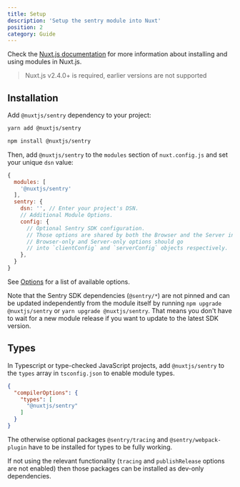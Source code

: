 ```yaml
---
title: Setup
description: 'Setup the sentry module into Nuxt'
position: 2
category: Guide
---
```


Check the [Nuxt.js documentation](https://nuxtjs.org/guides/configuration-glossary/configuration-modules) for more information about installing and using modules in Nuxt.js.

> Nuxt.js v2.4.0+ is required, earlier versions are not supported

## Installation

Add `@nuxtjs/sentry` dependency to your project:

<code-group>
  <code-block label="Yarn" active>

  ```bash
  yarn add @nuxtjs/sentry
  ```

  </code-block>
  <code-block label="NPM">

  ```bash
  npm install @nuxtjs/sentry
  ```

  </code-block>
</code-group>

Then, add `@nuxtjs/sentry` to the `modules` section of `nuxt.config.js` and set your unique `dsn` value:

```js [nuxt.config.js]
{
  modules: [
    '@nuxtjs/sentry'
  ],
  sentry: {
    dsn: '', // Enter your project's DSN.
    // Additional Module Options.
    config: {
      // Optional Sentry SDK configuration.
      // Those options are shared by both the Browser and the Server instances.
      // Browser-only and Server-only options should go
      // into `clientConfig` and `serverConfig` objects respectively.
    },
  }
}
```

See [Options](/sentry/options) for a list of available options.

Note that the Sentry SDK dependencies (`@sentry/*`) are not pinned and can be updated independently from the module itself by running `npm upgrade @nuxtjs/sentry` or `yarn upgrade @nuxtjs/sentry`. That means you don't have to wait for a new module release if you want to update to the latest SDK version.

## Types

In Typescript or type-checked JavaScript projects, add `@nuxtjs/sentry` to the `types` array in `tsconfig.json` to enable module types.

```json [tsconfig.json]
{
  "compilerOptions": {
    "types": [
      "@nuxtjs/sentry"
    ]
  }
}
```

<alert type="info">

  The otherwise optional packages `@sentry/tracing` and `@sentry/webpack-plugin` have to be installed for types to be fully working.

  If not using the relevant functionality (`tracing` and `publishRelease` options are not enabled) then those packages can be installed as dev-only dependencies.

</alert>
